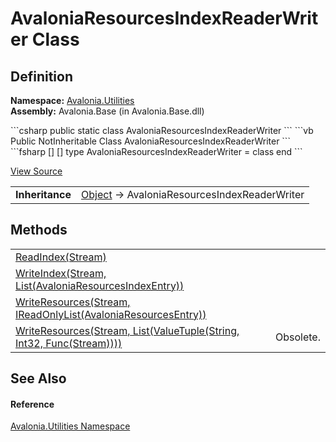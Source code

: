 # AvaloniaResourcesIndexReaderWriter Class




## Definition
**Namespace:** <a href="N_Avalonia_Utilities">Avalonia.Utilities</a>  
**Assembly:** Avalonia.Base (in Avalonia.Base.dll)

<Tabs groupId="api-code-preview">
<TabItem value="csharp" label="C#">
```csharp
public static class AvaloniaResourcesIndexReaderWriter
```
</TabItem>
<TabItem value="vb" label="VB">
```vb
Public NotInheritable Class AvaloniaResourcesIndexReaderWriter
```
</TabItem>
<TabItem value="fsharp" label="F#">
```fsharp
[<AbstractClassAttribute>]
[<SealedAttribute>]
type AvaloniaResourcesIndexReaderWriter = class end
```
</TabItem>
</Tabs>



<a href="https://github.com/AvaloniaUI/Avalonia/tree/master/src/Avalonia.Base/Utilities/AvaloniaResourcesIndex.cs" title="View the source code">View Source</a>

<table>
<tr><td><strong>Inheritance</strong></td><td><a href="https://learn.microsoft.com/dotnet/api/system.object" target="_blank" rel="noopener noreferrer">Object</a>  →  AvaloniaResourcesIndexReaderWriter</td></tr>
</table>



## Methods
<table>
<tr>
<td><a href="M_Avalonia_Utilities_AvaloniaResourcesIndexReaderWriter_ReadIndex">ReadIndex(Stream)</a></td>
<td> </td>
</tr>
<tr>
<td><a href="M_Avalonia_Utilities_AvaloniaResourcesIndexReaderWriter_WriteIndex">WriteIndex(Stream, List(AvaloniaResourcesIndexEntry))</a></td>
<td> </td>
</tr>
<tr>
<td><a href="M_Avalonia_Utilities_AvaloniaResourcesIndexReaderWriter_WriteResources">WriteResources(Stream, IReadOnlyList(AvaloniaResourcesEntry))</a></td>
<td> </td>
</tr>
<tr>
<td><a href="M_Avalonia_Utilities_AvaloniaResourcesIndexReaderWriter_WriteResources_1">WriteResources(Stream, List(ValueTuple(String, Int32, Func(Stream))))</a></td>
<td><Tag type="is-danger">Obsolete.</Tag></td>
</tr>
</table>

## See Also


#### Reference
<a href="N_Avalonia_Utilities">Avalonia.Utilities Namespace</a>  

